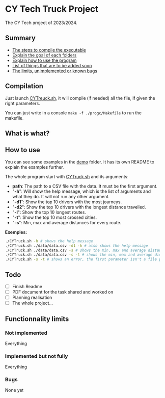 # CY Tech Truck Project

The CY Tech project of 2023/2024.

## Summary

- [The steps to compile the executable](#compilation)
- [Explain the goal of each folders](#what-is-what)
- [Explain how to use the program](#how-to-use)
- [List of things that are to be added soon](#todo)
- [The limits, unimplemented or known bugs](#functionnality-limits)

## Compilation

Just launch [CYTreuck.sh](./CYTruck.sh), it will compile (if needed) all the file, if given the right parameters.

You can just write in a console `make -f ./progc/Makefile` to run the makefile.

## What is what?

## How to use

You can see some examples in the [demo](./demo/) folder. It has its own README to explain the examples further.

The whole program start with [CYTruck.sh](./CYTruck.sh) and its arguments:
- **path**: The path to a CSV file with the data. It must be the first argument.
- "**-h**": Will show the help message, which is the list of arguments and what they do. It will not run any other argument.
- "**-d1**": Show the top 10 drivers with the most journeys.
- "**-d2**": Show the top 10 drivers with the longest distance travelled.
- "**-l**": Show the top 10 longest routes.
- "**-t**": Show the top 10 most crossed cities.
- "**-s**": Min, max and average distances for every route.

**Exemples:**
```sh
./CYTruck.sh -h # shows the help message
./CYTruck.sh ./data/data.csv -d1 -h # also shows the help message
./CYTruck.sh ./data/data.csv -s # shows the min, max and average distances for every routes
./CYTruck.sh ./data/data.csv -s -t # shows the min, max and average distances for every routes AND the top 10 most corssed cities
./CYTruck.sh -s -t # shows an error, the first parameter isn't a file path to a CSV file
```

## Todo
- [ ] Finish Readme
- [ ] PDF document for the task shared and worked on
- [ ] Planning realisation
- [ ] The whole project... 

## Functionnality limits

### Not implemented

Everything

### Implemented but not fully

Everything

### Bugs

None yet